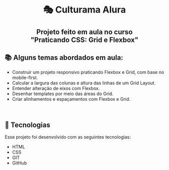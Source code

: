 <h1 align="center">🎭 Culturama Alura</h1>

<h2 align="center">Projeto feito em aula no curso <br> "Praticando CSS: Grid e Flexbox"</h2>



## 📚 Alguns temas abordados em aula:

- Construir um projeto responsivo praticando Flexbox e Grid, com base no mobile-first.
- Calcular a largura das colunas e altura das linhas de um Grid Layout.
- Entender alteração de eixos com Flexbox.
- Desenhar templates por meio das áreas do Grid.
- Criar alinhamentos e espaçamentos com Flexbox e Grid.


<br>

## 🚀 Tecnologias

Esse projeto foi desenvolvido com as seguintes tecnologias:

- HTML
- CSS
- GIT
- GitHub
